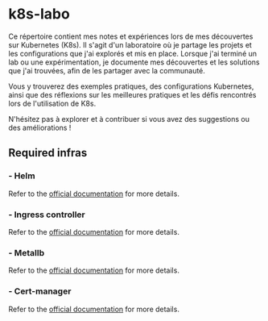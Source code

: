 # k8s-labo

Ce répertoire contient mes notes et expériences lors de mes découvertes sur Kubernetes (K8s). Il s'agit d'un laboratoire où je partage les projets et les configurations que j'ai explorés et mis en place. Lorsque j'ai terminé un lab ou une expérimentation, je documente mes découvertes et les solutions que j'ai trouvées, afin de les partager avec la communauté.

Vous y trouverez des exemples pratiques, des configurations Kubernetes, ainsi que des réflexions sur les meilleures pratiques et les défis rencontrés lors de l'utilisation de K8s.

N'hésitez pas à explorer et à contribuer si vous avez des suggestions ou des améliorations !

## Required infras

### - Helm

Refer to the [official documentation](https://helm.sh/docs/intro/install/) for more details.

### - Ingress controller

Refer to the [official documentation](https://kubernetes.github.io/ingress-nginx/deploy/) for more details.

### - Metallb

Refer to the [official documentation](https://metallb.io/installation/) for more details.

### - Cert-manager

Refer to the [official documentation](https://cert-manager.io/docs/installation/helm/) for more details.
